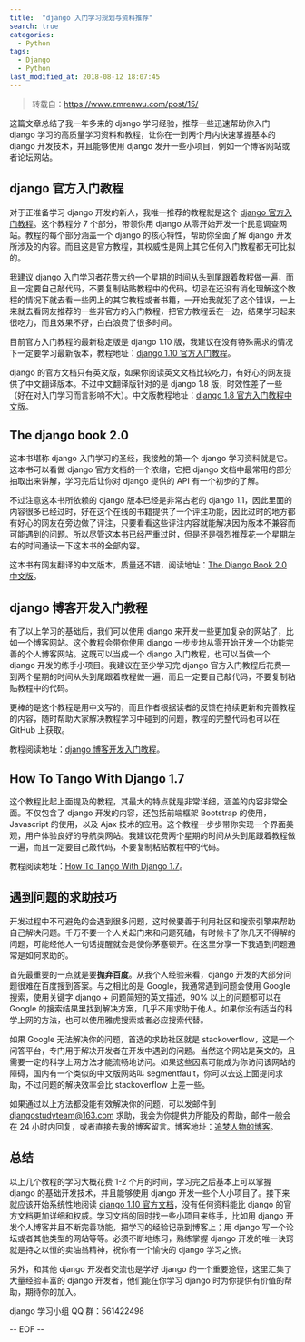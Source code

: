 ```yaml
---
title:  "django 入门学习规划与资料推荐"
search: true
categories: 
  - Python
tags: 
  - Django
  - Python
last_modified_at: 2018-08-12 18:07:45
---
```




> 转载自：https://www.zmrenwu.com/post/15/

这篇文章总结了我一年多来的 django 学习经验，推荐一些迅速帮助你入门 django 学习的高质量学习资料和教程，让你在一到两个月内快速掌握基本的 django 开发技术，并且能够使用 django 发开一些小项目，例如一个博客网站或者论坛网站。

## django 官方入门教程

对于正准备学习 django 开发的新人，我唯一推荐的教程就是这个 [django 官方入门教程](https://docs.djangoproject.com/en/1.10/intro/)。这个教程分 7 个部分，带领你用 django 从零开始开发一个民意调查网站。教程的每个部分涵盖一个 django 的核心特性，帮助你全面了解 django 开发所涉及的内容。而且这是官方教程，其权威性是网上其它任何入门教程都无可比拟的。

我建议 django 入门学习者花费大约一个星期的时间从头到尾跟着教程做一遍，而且一定要自己敲代码，不要复制粘贴教程中的代码。切忌在还没有消化理解这个教程的情况下就去看一些网上的其它教程或者书籍，一开始我就犯了这个错误，一上来就去看网友推荐的一些非官方的入门教程，把官方教程丢在一边，结果学习起来很吃力，而且效果不好，白白浪费了很多时间。

目前官方入门教程的最新稳定版是 django 1.10 版，我建议在没有特殊需求的情况下一定要学习最新版本，教程地址：[django 1.10 官方入门教程](https://docs.djangoproject.com/en/1.10/intro/)。

django 的官方文档只有英文版，如果你阅读英文文档比较吃力，有好心的网友提供了中文翻译版本。不过中文翻译版针对的是 django 1.8 版，时效性差了一些（好在对入门学习而言影响不大）。中文版教程地址：[django 1.8 官方入门教程中文版](http://django-intro-zh.readthedocs.io/zh_CN/latest/)。

## The django book 2.0

这本书堪称 django 入门学习的圣经，我接触的第一个 django 学习资料就是它。这本书可以看做 django 官方文档的一个浓缩，它把 django 文档中最常用的部分抽取出来讲解，学习完后让你对 django 提供的 API 有一个初步的了解。

不过注意这本书所依赖的 django 版本已经是非常古老的 django 1.1，因此里面的内容很多已经过时，好在这个在线的书籍提供了一个评注功能，因此过时的地方都有好心的网友在旁边做了评注，只要看看这些评注内容就能解决因为版本不兼容而可能遇到的问题。所以尽管这本书已经严重过时，但是还是强烈推荐花一个星期左右的时间通读一下这本书的全部内容。

这本书有网友翻译的中文版本，质量还不错，阅读地址：[The Django Book 2.0 中文版](http://djangobook.py3k.cn/2.0/)。

## django 博客开发入门教程

有了以上学习的基础后，我们可以使用 django 来开发一些更加复杂的网站了，比如一个博客网站。这个教程会带你使用 django 一步步地从零开始开发一个功能完善的个人博客网站。这既可以当成一个 django 入门教程，也可以当做一个 django 开发的练手小项目。我建议在至少学习完 django 官方入门教程后花费一到两个星期的时间从头到尾跟着教程做一遍，而且一定要自己敲代码，不要复制粘贴教程中的代码。

更棒的是这个教程是用中文写的，而且作者根据读者的反馈在持续更新和完善教程的内容，随时帮助大家解决教程学习中碰到的问题，教程的完整代码也可以在 GitHub 上获取。

教程阅读地址：[django 博客开发入门教程](http://zmrenwu.com/category/django-blog-tutorial/)。

## How To Tango With Django 1.7

这个教程比起上面提及的教程，其最大的特点就是非常详细，涵盖的内容非常全面。不仅包含了 django 开发的内容，还包括前端框架 Bootstrap 的使用，Javascript 的使用，以及 Ajax 技术的应用。这个教程一步步带你实现一个界面美观，用户体验良好的导航类网站。我建议花费两个星期的时间从头到尾跟着教程做一遍，而且一定要自己敲代码，不要复制粘贴教程中的代码。

教程阅读地址：[How To Tango With Django 1.7](http://www.tangowithdjango.com/book17/)。

## 遇到问题的求助技巧

开发过程中不可避免的会遇到很多问题，这时候要善于利用社区和搜索引擎来帮助自己解决问题。千万不要一个人关起门来和问题死磕，有时候卡了你几天不得解的问题，可能经他人一句话提醒就会是使你茅塞顿开。在这里分享一下我遇到问题通常是如何求助的。

首先最重要的一点就是要**抛弃百度**。从我个人经验来看，django 开发的大部分问题很难在百度搜到答案。与之相比的是 Google，我通常遇到问题会使用 Google 搜索，使用关键字 django + 问题简短的英文描述，90% 以上的问题都可以在 Google 的搜索结果里找到解决方案，几乎不用求助于他人。如果你没有适当的科学上网的方法，也可以使用雅虎搜索或者必应搜索代替。

如果 Google 无法解决你的问题，首选的求助社区就是 stackoverflow，这是一个问答平台，专门用于解决开发者在开发中遇到的问题。当然这个网站是英文的，且需要一定的科学上网方法才能流畅地访问。如果这些因素可能成为你访问该网站的障碍，国内有一个类似的中文版网站叫 segmentfault，你可以去这上面提问求助，不过问题的解决效率会比 stackoverflow 上差一些。

如果通过以上方法都没能有效解决你的问题，可以发邮件到 djangostudyteam@163.com 求助，我会为你提供力所能及的帮助，邮件一般会在 24 小时内回复，或者直接去我的博客留言。博客地址：[追梦人物的博客](http://zmrenwu.com/)。

## 总结

以上几个教程的学习大概花费 1-2 个月的时间，学习完之后基本上可以掌握 django 的基础开发技术，并且能够使用 django 开发一些个人小项目了。接下来就应该开始系统性地阅读 [django 1.10 官方文档](https://docs.djangoproject.com/en/1.10/)，没有任何资料能比 django 的官方文档更加详细和权威。学习文档的同时找一些小项目来练手，比如用 django 开发个人博客并且不断完善功能，把学习的经验记录到博客上；用 django 写一个论坛或者其他类型的网站等等。必须不断地练习，熟练掌握 django 开发的唯一诀窍就是持之以恒的卖油翁精神，祝你有一个愉快的 django 学习之旅。

另外，和其他 django 开发者交流也是学好 django 的一个重要途径，这里汇集了大量经验丰富的 django 开发者，他们能在你学习 django 时为你提供有价值的帮助，期待你的加入。

django 学习小组 QQ 群：561422498

-- EOF --